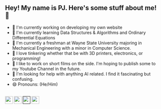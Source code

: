 ## Hey! My name is PJ. Here's some stuff about me! 👋
- 🔭 I'm currently working on developing my own website
- 🌱 I'm currently learning Data Structures & Algorithms and Ordinary Differential Equations
- 🏫 I'm currently a freshman at Wayne State University majoring in Mechanical Engineering with a minor in Computer Science.
- 🔨 I love tinkering whether that be with 3D printers, electronics, or programming!
- 🎥 I like to work on short films on the side. I'm hoping to publish some to my Youtube Channel in the future.
- 🤔 I'm looking for help with anything AI related. I find it fascinating but confusing.
- 😄 Pronouns: (He/Him)

<p>
<br/>
<a href="https://www.linkedin.com/in/peter-kim-34719126b/" target="_blank"><img src="https://img.shields.io/badge/linkedin-%230077B5.svg?&style=for-the-badge&logo=linkedin&logoColor=white" height=25></a> 
<a href="https://www.youtube.com/channel/UC2hlN8nkIE6jQl7qLvJFRNA" target="_blank"><img src="https://img.shields.io/badge/YouTube-%23E4405F.svg?&style=for-the-badge&logo=youtube&logoColor=white&color=red" height=25></a> 
<a href=""><img src="https://img.shields.io/badge/My%20Website-%23E4405F.svg?&style=for-the-badge&logo=home&logoColor=black&color=gray" height=25 target="_blank"></a> 
<a href="mailto:peterjoe2005@gmail.com"><img src="https://img.shields.io/badge/Email-%23E4405F.svg?&style=for-the-badge&logo=gmail&logoColor=white&color=darkorange" height=25 target="_blank"></a> 
</p>

<!--
**PJ1229/PJ1229** is a ✨ _special_ ✨ repository because its `README.md` (this file) appears on your GitHub profile.

Here are some ideas to get you started:

- 🔭 I’m currently working on ...
- 🌱 I’m currently learning ...
- 👯 I’m looking to collaborate on ...
- 🤔 I’m looking for help with ...
- 💬 Ask me about ...
- 📫 How to reach me: ...
- 😄 Pronouns: ...
- ⚡ Fun fact: ...
-->
